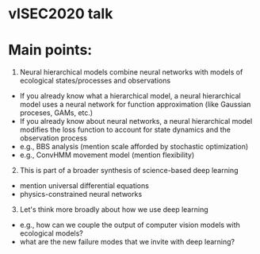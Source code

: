 # vISEC2020 talk

# Main points:

1. Neural hierarchical models combine neural networks with models of ecological states/processes and observations
- If you already know what a hierarchical model, a neural hierarchical model uses a neural network for function approximation (like Gaussian proceses, GAMs, etc.)
- If you already know about neural networks, a neural hierarchical model modifies the loss function to account for state dynamics and the observation process
- e.g., BBS analysis (mention scale afforded by stochastic optimization)
- e.g., ConvHMM movement model (mention flexibility)

2. This is part of a broader synthesis of science-based deep learning
- mention universal differential equations
- physics-constrained neural networks

3. Let's think more broadly about how we use deep learning
- e.g., how can we couple the output of computer vision models with ecological models?
- what are the new failure modes that we invite with deep learning?
